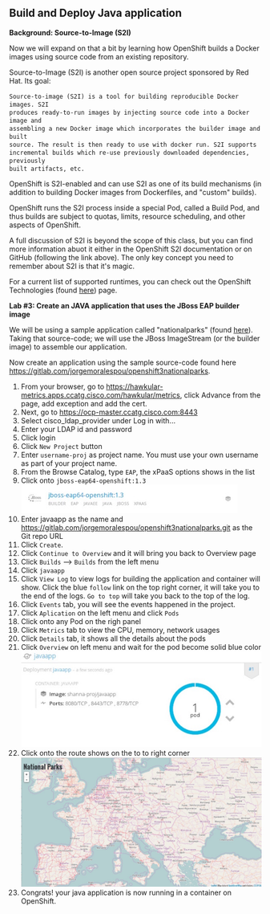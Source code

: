 ## Build and Deploy Java application 

**Background: Source-to-Image (S2I)**

Now we will expand on that a bit by learning how OpenShift builds a Docker images using source code from an existing repository.

Source-to-Image (S2I) is another open source project sponsored by Red Hat. Its goal:

```
Source-to-image (S2I) is a tool for building reproducible Docker images. S2I
produces ready-to-run images by injecting source code into a Docker image and
assembling a new Docker image which incorporates the builder image and built
source. The result is then ready to use with docker run. S2I supports
incremental builds which re-use previously downloaded dependencies, previously
built artifacts, etc.
```
OpenShift is S2I-enabled and can use S2I as one of its build mechanisms (in addition to building Docker images from Dockerfiles, and "custom" builds).

OpenShift runs the S2I process inside a special Pod, called a Build Pod, and thus builds are subject to quotas, limits, resource scheduling, and other aspects of OpenShift.

A full discussion of S2I is beyond the scope of this class, but you can find more information abuot it either in the OpenShift S2I documentation or on GitHub (following the link above). The only key concept you need to remember about S2I is that it's magic.

For a current list of supported runtimes, you can check out the OpenShift Technologies (found [here](https://www.openshift.com/container-platform/features.html#technologies)) page.



**Lab #3: Create an JAVA application that uses the JBoss EAP builder image**

We will be using a sample application called "nationalparks" (found [here](https://gitlab.com/jorgemoralespou/openshift3nationalparks)). Taking that source-code; we will use the JBoss ImageStream (or the builder image) to assemble our application.

Now create an application using the sample source-code found here https://gitlab.com/jorgemoralespou/openshift3nationalparks. 

1. From your browser, go to https://hawkular-metrics.apps.ccatg.cisco.com/hawkular/metrics, click Advance from the page, add exception and add the cert.
2. Next, go to https://ocp-master.ccatg.cisco.com:8443
3. Select cisco_ldap_provider under Log in with...
3. Enter your LDAP id and password
4. Click login
5. Click `New Project` button
6. Enter `username-proj` as project name. You must use your own username as part of your project name. 
7. From the Browse Catalog, type `EAP`, the xPaaS options shows in the list
8. Click onto `jboss-eap64-openshift:1.3`
![image](images/eap13.jpg)
9. Enter javaapp as the name and https://gitlab.com/jorgemoralespou/openshift3nationalparks.git as the Git repo URL
10. Click `Create`. 
11. Click `Continue to Overview` and it will bring you back to Overview page
12. Click `Builds` --> `Builds` from the left menu
13. Click `javaapp`
14. Click `View Log` to view logs for building the application and container will show. Click the blue `follow` link on the top right corner, it will take you to the end of the logs. `Go to top` will take you back to the top of the log.
15. Click `Events` tab, you will see the events happened in the project.
16. Click `Aplication` on the left menu and click `Pods`
17. Click onto any Pod on the righ panel
18. Click `Metrics` tab to view the CPU, memory, network usages
19. Click `Details` tab, it shows all the details about the pods
20. Click `Overview` on left menu and wait for the pod become solid blue color
![image](images/bluepod.jpg)
21. Click onto the route shows on the to to right corner
![image](images/nationalparks.jpg)
22. Congrats! your java application is now running in a container on OpenShift.




